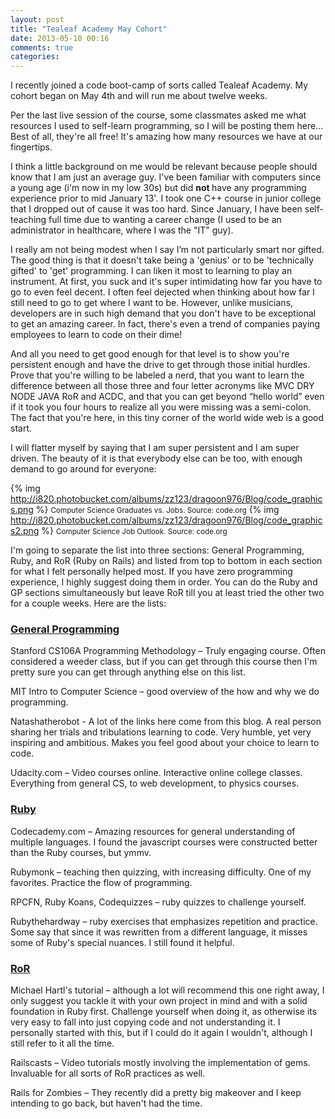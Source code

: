 ```yaml
---
layout: post
title: "Tealeaf Academy May Cohort"
date: 2013-05-10 00:16
comments: true
categories: 
---
```


I recently joined a code boot-camp of sorts called Tealeaf Academy. My cohort began on May 4th and will run me about twelve weeks.

Per the last live session of the course, some classmates asked me what resources I used to self-learn programming, so I will be posting them here...<!-- more --> Best of all, they're all free! It's amazing how many resources we have at our fingertips.

I think a little background on me would be relevant because people should know that I am just an average guy. I've been familiar with computers since a young age (i'm now in my low 30s) but did <strong> not </strong> have any programming experience prior to mid January 13'. I took one C++ course in junior college that I dropped out of cause it was too hard. Since January, I have been self-teaching full time due to wanting a career change (I used to be an administrator in healthcare, where I was the "IT" guy).

I really am not being modest when I say I’m not particularly smart nor gifted. The good thing is that it doesn't take being a 'genius' or to be 'technically gifted' to 'get' programming. I can liken it most to learning to play an instrument. At first, you suck and it's super intimidating how far you have to go to even feel decent. I often feel dejected when thinking about how far I still need to go to get where I want to be. However, unlike musicians, developers are in such high demand that you don't have to be exceptional to get an amazing career. In fact, there's even a trend of companies paying employees to learn to code on their dime! 

And all you need to get good enough for that level is to show you're persistent enough and have the drive to get through those initial hurdles. Prove that you're willing to be labeled a nerd, that you want to learn the difference between all those three and four letter acronyms like MVC DRY NODE JAVA RoR and ACDC, and that you can get beyond “hello world” even if it took you four hours to realize all you were missing was a semi-colon. The fact that you're here, in this tiny corner of the world wide web is a good start.

I will flatter myself by saying that I am super persistent and I am super driven. The beauty of it is that everybody else can be too, with enough demand to go around for everyone: 

{% img http://i820.photobucket.com/albums/zz123/dragoon976/Blog/code_graphics.png %}
<small>Computer Science Graduates vs. Jobs. Source: code.org</small>
{% img http://i820.photobucket.com/albums/zz123/dragoon976/Blog/code_graphics2.png %}
<small>Computer Science Job Outlook. Source: code.org</small>
 
I'm going to separate the list into three sections: General Programming, Ruby, and RoR (Ruby on Rails) and listed from top to bottom in each section for what I felt personally helped most. If you have zero programming experience, I highly suggest doing them in order. You can do the Ruby and GP sections simultaneously but leave RoR till you at least tried the other two for a couple weeks. Here are the lists:


<h3><u>General Programming</u></h3>
<p>
  Stanford CS106A Programming Methodology – Truly engaging course. Often considered a weeder class, but if you can get through this course then I'm pretty sure you can get through anything else on this list.
</p>
<p>
  MIT Intro to Computer Science – good overview of the how and why we do programming.
</p>
<p>
  Natashatherobot - A lot of the links here come from this blog. A real person sharing her trials and tribulations learning to code. Very humble, yet very inspiring and ambitious. Makes you feel good about your choice to learn to code.
</p>
<p> 
  Udacity.com – Video courses online. Interactive online college classes. Everything from general CS, to web development, to physics courses.
</p>
<h3><u>Ruby</u></h3>
<p>
  Codecademy.com – Amazing resources for general understanding of multiple languages. I found the javascript courses were constructed better than the Ruby courses, but ymmv. 
</p>
<p>
  Rubymonk – teaching then quizzing, with increasing difficulty. One of my favorites. Practice the flow of programming.
</p>
<p>
  RPCFN, Ruby Koans, Codequizzes – ruby quizzes to challenge yourself.
</p>
<p>
  Rubythehardway – ruby exercises that emphasizes repetition and practice. Some say that since it was rewritten from a different language, it misses some of Ruby's special nuances. I still found it helpful.
</p>
<h3><u>RoR</u></h3>
<p>
  Michael Hartl's tutorial – although a lot will recommend this one right away, I only suggest you tackle it with your own project in mind and with a solid foundation in Ruby first. Challenge yourself when doing it, as otherwise its very easy to fall into just copying code and not understanding it. I personally started with this, but if I could do it again I wouldn't, although I still refer to it all the time.
</p>
<p>
  Railscasts – Video tutorials mostly involving the implementation of gems. Invaluable for all sorts of RoR practices as well. 
</p>
<p>
  Rails for Zombies – They recently did a pretty big makeover and I keep intending to go back, but haven't had the time. 
</p>